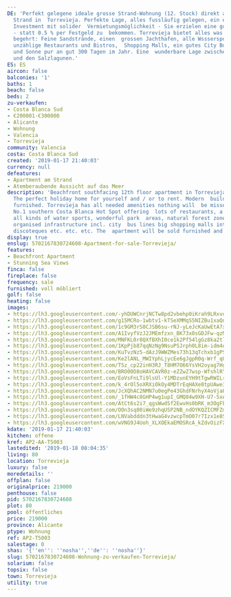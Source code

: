 ```yaml
---
DE: 'Perfekt gelegene ideale grosse Strand-Wohnung (12. Stock) direkt am Meer und
  Strand in  Torrevieja. Perfekte Lage, alles fussläufig gelegen, ein excellentes
  Investment mit solider  Vermietungsmöglichkeit - Sie erzielen eine gute Rendite
  - statt 0.5 % per Festgeld zu  bekommen. Torrevieja bietet alles was das Urlauberherz
  begehrt: Feine Sandstrände, einen  grossen Jachthafen, alle Wsssersportmöglichkeiten,
  unzählige Restaurants und Bistros,  Shopping Malls, ein gutes City Bus System -
  und Sonne pur an gut 300 Tagen im Jahr. Eine  wunderbare Lage zwischen Mittelmeer
  und den Salzlagunen.'
ES: ES
aircon: false
balconies: '1'
baths: 1
beach: false
beds: 2
zu-verkaufen:
- Costa Blanca Sud
- €200001-€300000
- Alicante
- Wohnung
- Valencia
- Torrevieja
community: Valencia
costa: Costa Blanca Sud
created: '2019-01-17 21:40:03'
currency: null
defeatures:
- Apartment am Strand
- Atemberaubende Aussicht auf das Meer
description: 'Beachfront southfacing 12th floor apartment in Torrevieja - stunning  views:
  The perfect holiday home for yourself and / or to rent. Modern  building - nicely
  furnished. Torrevieja has all needed amenities nothing will  be missed. The actual
  No.1 southern Costa Blanca Hot Spot offering  lots of restaurants, a huge marina,
  all kinds of water sports, wonderful park  areas, natural forest zones and a fully
  organised infrastructure incl. city  bus lines big shopping malls international
  discoteques etc. etc. etc. The  apartment will be sold furnished and equipped.'
display: true
enslug: 5702167830724608-Apartment-for-sale-Torrevieja/
features:
- Beachfront Apartment
- Stunning Sea Views
finca: false
fireplace: false
frequency: sale
furnished: voll möbliert
golf: false
heating: false
images:
- https://lh3.googleusercontent.com/-yhDUWCnrjNCTw8pd2vbehp0iKrah9LRxvdajMQQvNQjAhLJuwN-YYfJXMnfqZEo8ru2Oy1yk9b5J8K6NzGU=w640-rj-e30-l100
- https://lh3.googleusercontent.com/g15MCRo-1wbtv1-kTSeXMMqS5NIZBu1xaQn1IyGUQ2euO9Epy4JBIYx605i2Pnr5NfcCQdEDIg3YNDev_X9dwg=w640-rj-e30-l100
- https://lh3.googleusercontent.com/1c9GM3rS0CJSB6su-rNJ-yLeJcKaUwEtA7x4bs0rB02gY9iX9JrfKrgIdJ_oMK0VIcut87-2TMEwTIB3x-k9=w640-rj-e30-l100
- https://lh3.googleusercontent.com/A1IvyfVzJ2JMEmfzxn_BK73x0sGDJFw-qzM1oj5VnnEwYEnPItPWHsH52NDzWhP7j72PbwT8U3ULk6XD5SC8lw=w640-rj-e30-l100
- https://lh3.googleusercontent.com/MNFKL0r8QXfBXhI0ce1k2Pf54lgGz8ka2tlajkVXpH4BXvWRLcT2gPvJAVUsrA7fWDkdfKLk2kFMKgav3xqS=w640-rj-e30-l100
- https://lh3.googleusercontent.com/1KpPjb87qqNzNg9NsuPSJrph0L8im-idm4qeZUA2A_AuyU1K5gYX1tAa65F-jeBlNv9TR3vBhGDcCZPNIc8T=w640-rj-e30-l100
- https://lh3.googleusercontent.com/KuTvzNz5-dAzJ9WWZMes73h13qTchxb1gPSZxmfaTAnJ5G6Hr_SyKoAc114LVlF2lYGJyeCIpxKae5RbEiqh=w640-rj-e30-l100
- https://lh3.googleusercontent.com/Ke2lANL_MWIYphLjycEe6gJgpR0q-Wrf_qUfiEPl4w_pcSsk0179hGmy76iQb0kAJ-d9A8ryNZSKcYDLGuGA=w640-rj-e30-l100
- https://lh3.googleusercontent.com/TSz_cp22inH3RJ_T8HM7O66YsVH2oyag7HgQ0aGpRQ56lNi0F9zht5OhG_FRdCDk0ufiMOFDUoenVToKNdaN=w640-rj-e30-l100
- https://lh3.googleusercontent.com/BRO00D8oHAVCAVR0z-eZZwZ7wsp-WfshlRYZRTZqaQ24CnUvSo3CUeHlYlcETyiHR3GiQTaQ4lJuimKwKZ5DmQ=w640-rj-e30-l100
- https://lh3.googleusercontent.com/EoVsFnLTi9lsUl-Y1MDzunEYH9tTgwRWILriiTwAy2yWvhAbb3-cMb4_RcOUMt4ragvACtFq-ijGi27kKcz5=w640-rj-e30-l100
- https://lh3.googleusercontent.com/k_4rOl5oXRXiOkOy4MDTrEqHAXe8tpUAwe3M-2bP5cTUYKX18WzS46qGO9Rznxo9CXyw-Fye_1wC6Qj3KwY=w640-rj-e30-l100
- https://lh3.googleusercontent.com/JcXQhAC2NMN7u0egPe43GhdFNrhyX4oVjaHfd6MaY_YBOK7tlq8DANGS6H0fIGr5Su3rCLhYcwmJnmbAM32x_A=w640-rj-e30-l100
- https://lh3.googleusercontent.com/_1fHW4c8GHP4wg1upI_GMQ84w9XH-U7-SxA5KCHbvUORNMmPGeKQJrpgPBt22vd8ZYUxcjj17CXJvW--zZc=w640-rj-e30-l100
- https://lh3.googleusercontent.com/AtCt6s2i7_qgsWwdSf2EwvHs0bRK_m3OgFbWbDfM_sKr3HBXVg2i24dN4elYe7Xfg6aVUacOPNEs_Td9PVQ=w640-rj-e30-l100
- https://lh3.googleusercontent.com/OOn3sq80iWe9zhqUSP2NB_ndOYKQZICMFZmFO92crgW-wwUmF4lu7xxSJbcQRPt5p7MXJE6BnRf4E16NT5Ys=w640-rj-e30-l100
- https://lh3.googleusercontent.com/LNVabdddn3tHwaG4vzwcpTmO07r7Izx1e8SzL9ptkIV2OqoaW68SIZ8_ClGzgMIMoO650fWDh7kzACRJ4_8c=w640-rj-e30-l100
- https://lh3.googleusercontent.com/wVNG9J4Uoh_XLXOEkaEMOSRcA_kZdvOizFXS_q9XFzypdpc0nQ14GgpIfuQ_-MA5d30_9DnrR6B0wiu5VdMl=w640-rj-e30-l100
kdate: '2019-01-17 21:40:03'
kitchen: offene
kref: AP2-AA-T5003
lastedited: '2019-01-18 08:04:35'
living: 80
location: Torrevieja
luxury: false
moredetails: ''
offplan: false
originalprice: 219000
penthouse: false
pid: 5702167830724608
plot: 80
pool: öffentliches
price: 219000
province: Alicante
ptype: Wohnung
ref: AP2-T5003
salestage: 0
shas: '{''en'': ''nosha'',''de'': ''nosha''}'
slug: 5702167830724608-Wohnung-zu-verkaufen-Torrevieja/
solarium: false
topsix: false
town: Torrevieja
utility: true
---
```

